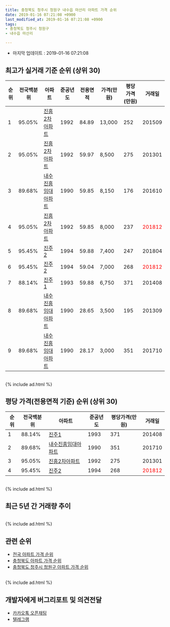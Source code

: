 ```yaml
---
title: 충청북도 청주시 청원구 내수읍 마산리 아파트 가격 순위
date: 2019-01-16 07:21:08 +0900
last_modified_at: 2019-01-16 07:21:08 +0900
tags:
- 충청북도 청주시 청원구
- 내수읍 마산리

---
```


* 마지막 업데이트 : 2019-01-16 07:21:08

## 최고가 실거래 기준 순위 (상위 30)


|순위|전국백분위|아파트|준공년도|전용면적|가격(만원)|평당가격(만원)|거래일|
|---|---|---|---|---|---|---|---|
|1|95.05%|[진흥2차아파트](https://search.naver.com/search.naver?query=%EC%B6%A9%EC%B2%AD%EB%B6%81%EB%8F%84+%EC%B2%AD%EC%A3%BC%EC%8B%9C+%EC%B2%AD%EC%9B%90%EA%B5%AC+%EB%82%B4%EC%88%98%EC%9D%8D+%EB%A7%88%EC%82%B0%EB%A6%AC+%EC%A7%84%ED%9D%A52%EC%B0%A8%EC%95%84%ED%8C%8C%ED%8A%B8)|1992|84.89|13,000|252|201509|
|2|95.05%|[진흥2차아파트](https://search.naver.com/search.naver?query=%EC%B6%A9%EC%B2%AD%EB%B6%81%EB%8F%84+%EC%B2%AD%EC%A3%BC%EC%8B%9C+%EC%B2%AD%EC%9B%90%EA%B5%AC+%EB%82%B4%EC%88%98%EC%9D%8D+%EB%A7%88%EC%82%B0%EB%A6%AC+%EC%A7%84%ED%9D%A52%EC%B0%A8%EC%95%84%ED%8C%8C%ED%8A%B8)|1992|59.97|8,500|275|201301|
|3|89.68%|[내수진흥임대아파트](https://search.naver.com/search.naver?query=%EC%B6%A9%EC%B2%AD%EB%B6%81%EB%8F%84+%EC%B2%AD%EC%A3%BC%EC%8B%9C+%EC%B2%AD%EC%9B%90%EA%B5%AC+%EB%82%B4%EC%88%98%EC%9D%8D+%EB%A7%88%EC%82%B0%EB%A6%AC+%EB%82%B4%EC%88%98%EC%A7%84%ED%9D%A5%EC%9E%84%EB%8C%80%EC%95%84%ED%8C%8C%ED%8A%B8)|1990|59.85|8,150|176|201610|
|4|95.05%|[진흥2차아파트](https://search.naver.com/search.naver?query=%EC%B6%A9%EC%B2%AD%EB%B6%81%EB%8F%84+%EC%B2%AD%EC%A3%BC%EC%8B%9C+%EC%B2%AD%EC%9B%90%EA%B5%AC+%EB%82%B4%EC%88%98%EC%9D%8D+%EB%A7%88%EC%82%B0%EB%A6%AC+%EC%A7%84%ED%9D%A52%EC%B0%A8%EC%95%84%ED%8C%8C%ED%8A%B8)|1992|59.85|8,000|237|<span style="color:red">201812</span>|
|5|95.45%|[진주2](https://search.naver.com/search.naver?query=%EC%B6%A9%EC%B2%AD%EB%B6%81%EB%8F%84+%EC%B2%AD%EC%A3%BC%EC%8B%9C+%EC%B2%AD%EC%9B%90%EA%B5%AC+%EB%82%B4%EC%88%98%EC%9D%8D+%EB%A7%88%EC%82%B0%EB%A6%AC+%EC%A7%84%EC%A3%BC2)|1994|59.88|7,400|247|201804|
|6|95.45%|[진주2](https://search.naver.com/search.naver?query=%EC%B6%A9%EC%B2%AD%EB%B6%81%EB%8F%84+%EC%B2%AD%EC%A3%BC%EC%8B%9C+%EC%B2%AD%EC%9B%90%EA%B5%AC+%EB%82%B4%EC%88%98%EC%9D%8D+%EB%A7%88%EC%82%B0%EB%A6%AC+%EC%A7%84%EC%A3%BC2)|1994|59.04|7,000|268|<span style="color:red">201812</span>|
|7|88.14%|[진주1](https://search.naver.com/search.naver?query=%EC%B6%A9%EC%B2%AD%EB%B6%81%EB%8F%84+%EC%B2%AD%EC%A3%BC%EC%8B%9C+%EC%B2%AD%EC%9B%90%EA%B5%AC+%EB%82%B4%EC%88%98%EC%9D%8D+%EB%A7%88%EC%82%B0%EB%A6%AC+%EC%A7%84%EC%A3%BC1)|1993|59.88|6,750|371|201408|
|8|89.68%|[내수진흥임대아파트](https://search.naver.com/search.naver?query=%EC%B6%A9%EC%B2%AD%EB%B6%81%EB%8F%84+%EC%B2%AD%EC%A3%BC%EC%8B%9C+%EC%B2%AD%EC%9B%90%EA%B5%AC+%EB%82%B4%EC%88%98%EC%9D%8D+%EB%A7%88%EC%82%B0%EB%A6%AC+%EB%82%B4%EC%88%98%EC%A7%84%ED%9D%A5%EC%9E%84%EB%8C%80%EC%95%84%ED%8C%8C%ED%8A%B8)|1990|28.65|3,500|195|201309|
|9|89.68%|[내수진흥임대아파트](https://search.naver.com/search.naver?query=%EC%B6%A9%EC%B2%AD%EB%B6%81%EB%8F%84+%EC%B2%AD%EC%A3%BC%EC%8B%9C+%EC%B2%AD%EC%9B%90%EA%B5%AC+%EB%82%B4%EC%88%98%EC%9D%8D+%EB%A7%88%EC%82%B0%EB%A6%AC+%EB%82%B4%EC%88%98%EC%A7%84%ED%9D%A5%EC%9E%84%EB%8C%80%EC%95%84%ED%8C%8C%ED%8A%B8)|1990|28.17|3,000|351|201710|


<br>
{% include ad.html %}
<br>

## 평당 가격(전용면적 기준) 순위 (상위 30)


|순위|전국백분위|아파트|준공년도|평당가격(만원)|거래일|
|---|---|---|---|---|---|
|1|88.14%|[진주1](https://search.naver.com/search.naver?query=%EC%B6%A9%EC%B2%AD%EB%B6%81%EB%8F%84+%EC%B2%AD%EC%A3%BC%EC%8B%9C+%EC%B2%AD%EC%9B%90%EA%B5%AC+%EB%82%B4%EC%88%98%EC%9D%8D+%EB%A7%88%EC%82%B0%EB%A6%AC+%EC%A7%84%EC%A3%BC1)|1993|371|201408|
|2|89.68%|[내수진흥임대아파트](https://search.naver.com/search.naver?query=%EC%B6%A9%EC%B2%AD%EB%B6%81%EB%8F%84+%EC%B2%AD%EC%A3%BC%EC%8B%9C+%EC%B2%AD%EC%9B%90%EA%B5%AC+%EB%82%B4%EC%88%98%EC%9D%8D+%EB%A7%88%EC%82%B0%EB%A6%AC+%EB%82%B4%EC%88%98%EC%A7%84%ED%9D%A5%EC%9E%84%EB%8C%80%EC%95%84%ED%8C%8C%ED%8A%B8)|1990|351|201710|
|3|95.05%|[진흥2차아파트](https://search.naver.com/search.naver?query=%EC%B6%A9%EC%B2%AD%EB%B6%81%EB%8F%84+%EC%B2%AD%EC%A3%BC%EC%8B%9C+%EC%B2%AD%EC%9B%90%EA%B5%AC+%EB%82%B4%EC%88%98%EC%9D%8D+%EB%A7%88%EC%82%B0%EB%A6%AC+%EC%A7%84%ED%9D%A52%EC%B0%A8%EC%95%84%ED%8C%8C%ED%8A%B8)|1992|275|201301|
|4|95.45%|[진주2](https://search.naver.com/search.naver?query=%EC%B6%A9%EC%B2%AD%EB%B6%81%EB%8F%84+%EC%B2%AD%EC%A3%BC%EC%8B%9C+%EC%B2%AD%EC%9B%90%EA%B5%AC+%EB%82%B4%EC%88%98%EC%9D%8D+%EB%A7%88%EC%82%B0%EB%A6%AC+%EC%A7%84%EC%A3%BC2)|1994|268|<span style="color:red">201812</span>|


<br>
{% include ad.html %}
<br>

## 최근 5년 간 거래량 추이


<div style="width:100%;">
    <canvas id="deal_progress" height="250"></canvas>
</div>

<script>
new Chart(document.getElementById("deal_progress"), {
    type: 'line',
    data: {
        labels: ['201401','201402','201403','201404','201405','201406','201407','201408','201409','201410','201411','201412','201501','201502','201503','201504','201505','201506','201507','201508','201509','201510','201511','201512','201601','201602','201603','201604','201605','201606','201607','201608','201609','201610','201611','201612','201701','201702','201703','201704','201705','201706','201707','201708','201709','201710','201711','201712','201801','201802','201803','201804','201805','201806','201807','201808','201809','201810','201811','201812','201901'],
        datasets: [{
            label: '실거래 수',
            pointRadius: 1,
            data: [0, 1, 4, 5, 5, 2, 6, 4, 7, 4, 2, 3, 3, 2, 1, 3, 5, 5, 8, 12, 11, 4, 2, 6, 3, 4, 3, 2, 6, 0, 3, 3, 2, 4, 0, 3, 2, 2, 0, 2, 5, 3, 4, 1, 2, 4, 4, 2, 0, 3, 3, 3, 0, 2, 5, 2, 0, 4, 1, 3, 0],
            borderColor: "rgba(255, 201, 14, 1)",
            backgroundColor: "rgba(255, 201, 14, 0.5)",
            fill: true,
        }]
    },
    options: {
        responsive: true,
        title: {
            display: true,
            text: '5년간 거래량 추이'
        },
        tooltips: {
            mode: 'index',
            intersect: false,
        },
        hover: {
            mode: 'nearest',
            intersect: true
        },
        scales: {
            xAxes: [{
                display: true,
                scaleLabel: {
                    display: true,
                    labelString: '년/월'
                }
            }],
            yAxes: [{
                display: true,
                ticks: {
                    suggestedMin: 0,
                },
                scaleLabel: {
                    display: true,
                    labelString: '실거래 수'
                }
            }]
        }
    }
});

</script>


<br>
{% include ad.html %}
<br>

## 관련 순위

- [전국 아파트 가격 순위](https://inasie.github.io/apt-ranking/전국)
- [충청북도 아파트 가격 순위](https://inasie.github.io/apt-ranking/충청북도)
- [충청북도 청주시 청원구 아파트 가격 순위](https://inasie.github.io/apt-ranking/충청북도-청주시-청원구)


<br>
{% include ad.html %}
<br>

## 개발자에게 버그리포트 및 의견전달

- [카카오톡 오픈채팅](https://open.kakao.com/o/gLJUAP4)
- [텔레그램](https://t.me/inasie)

